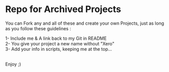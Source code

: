 # Repo for Archived Projects

You can Fork any and all of these and create your own Projects, just as long as you follow these guidelines :

1- Include me & A link back to my Git in README<br />
2- You give your project a new name without "Xero"<br />
3- Add your info in scripts, keeping me at the top...<br /><br />

Enjoy ;)
